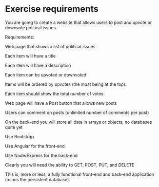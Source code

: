 Exercise requirements
=====================

You are going to create a website that allows users to post and upvote or downvote political issues.

Requirements:

Web page that shows a list of political issues

Each item will have a title

Each item will have a description

Each item can be upvoted or downvoted

Items will be ordered by upvotes (the most being at the top).

Each item should show the total number of votes

Web page will have a Post button that allows new posts

Users can comment on posts (unlimited number of comments per post)

On the back-end you will store all data in arrays or objects, no databases quite yet

Use Bootstrap

Use Angular for the front-end

Use Node/Express for the back-end

Clearly you will need the ability to GET, POST, PUT, and DELETE

This is, more or less, a fully functional front-end and back-end application (minus the persistent database).